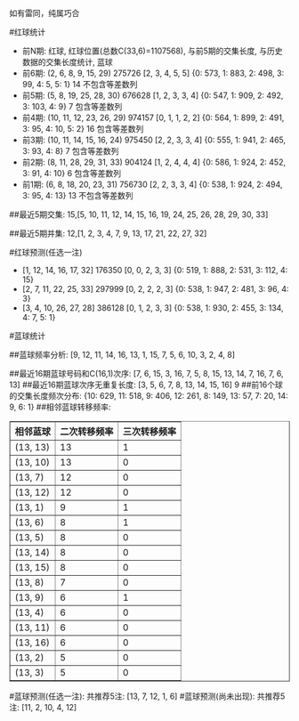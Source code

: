 <!-- 
.. title: 双色球2017014期(2017-02-07)数据分析报告
.. slug: slott-2017014-2017-02-07-report
.. date: 2017-02-08 08:00:00 UTC+08:00
.. tags: Lottery
.. link: 
.. description: 
.. type: text
-->

如有雷同，纯属巧合

<!-- TEASER_END-->

#红球统计

- 前N期: 红球, 红球位置(总数C(33,6)=1107568), 与前5期的交集长度, 与历史数据的交集长度统计, 蓝球
- 前6期: (2, 6, 8, 9, 15, 29) 275726 [2, 3, 4, 5, 5] {0: 573, 1: 883, 2: 498, 3: 99, 4: 5, 5: 1} 14 不包含等差数列
- 前5期: (5, 8, 19, 25, 28, 30) 676628 [1, 2, 3, 3, 4] {0: 547, 1: 909, 2: 492, 3: 103, 4: 9} 7 包含等差数列
- 前4期: (10, 11, 12, 23, 26, 29) 974157 [0, 1, 1, 2, 2] {0: 564, 1: 899, 2: 491, 3: 95, 4: 10, 5: 2} 16 包含等差数列
- 前3期: (10, 11, 14, 15, 16, 24) 975450 [2, 2, 3, 3, 4] {0: 555, 1: 941, 2: 465, 3: 93, 4: 8} 7 包含等差数列
- 前2期: (8, 11, 28, 29, 31, 33) 904124 [1, 2, 4, 4, 4] {0: 586, 1: 924, 2: 452, 3: 91, 4: 10} 6 包含等差数列
- 前1期: (6, 8, 18, 20, 23, 31) 756730 [2, 2, 3, 3, 4] {0: 538, 1: 924, 2: 494, 3: 95, 4: 13} 13 不包含等差数列

##最近5期交集:
15,[5, 10, 11, 12, 14, 15, 16, 19, 24, 25, 26, 28, 29, 30, 33]

##最近5期并集:
12,[1, 2, 3, 4, 7, 9, 13, 17, 21, 22, 27, 32]

#红球预测(任选一注)

- [1, 12, 14, 16, 17, 32] 176350 [0, 0, 2, 3, 3] {0: 519, 1: 888, 2: 531, 3: 112, 4: 15}
- [2, 7, 11, 22, 25, 33] 297999 [0, 2, 2, 2, 3] {0: 538, 1: 947, 2: 481, 3: 96, 4: 3}
- [3, 4, 10, 26, 27, 28] 386128 [0, 1, 2, 3, 3] {0: 538, 1: 930, 2: 455, 3: 134, 4: 7, 5: 1}

#蓝球统计

##蓝球频率分析:
[9, 12, 11, 14, 16, 13, 1, 15, 7, 5, 6, 10, 3, 2, 4, 8]

##最近16期蓝球号码和C(16,1)次序:
 [7, 6, 15, 3, 16, 7, 5, 8, 15, 13, 14, 7, 16, 7, 6, 13]
##最近16期蓝球次序无重复长度:
 [3, 5, 6, 7, 8, 13, 14, 15, 16] 9
##前16个球的交集长度频次分布:
{10: 629, 11: 518, 9: 406, 12: 261, 8: 149, 13: 57, 7: 20, 14: 9, 6: 1}
##相邻蓝球转移频率:
 <table border="1" class="table table-striped dataframe">
  <thead>
    <tr style="text-align: right;">
      <th>相邻蓝球</th>
      <th>二次转移频率</th>
      <th>三次转移频率</th>
    </tr>
  </thead>
  <tbody>
    <tr>
      <td>(13, 13)</td>
      <td>13</td>
      <td>1</td>
    </tr>
    <tr>
      <td>(13, 10)</td>
      <td>13</td>
      <td>0</td>
    </tr>
    <tr>
      <td>(13, 7)</td>
      <td>12</td>
      <td>0</td>
    </tr>
    <tr>
      <td>(13, 12)</td>
      <td>12</td>
      <td>0</td>
    </tr>
    <tr>
      <td>(13, 1)</td>
      <td>9</td>
      <td>1</td>
    </tr>
    <tr>
      <td>(13, 6)</td>
      <td>8</td>
      <td>1</td>
    </tr>
    <tr>
      <td>(13, 5)</td>
      <td>8</td>
      <td>0</td>
    </tr>
    <tr>
      <td>(13, 14)</td>
      <td>8</td>
      <td>0</td>
    </tr>
    <tr>
      <td>(13, 15)</td>
      <td>8</td>
      <td>0</td>
    </tr>
    <tr>
      <td>(13, 8)</td>
      <td>7</td>
      <td>0</td>
    </tr>
    <tr>
      <td>(13, 9)</td>
      <td>6</td>
      <td>1</td>
    </tr>
    <tr>
      <td>(13, 4)</td>
      <td>6</td>
      <td>0</td>
    </tr>
    <tr>
      <td>(13, 11)</td>
      <td>6</td>
      <td>0</td>
    </tr>
    <tr>
      <td>(13, 16)</td>
      <td>6</td>
      <td>0</td>
    </tr>
    <tr>
      <td>(13, 2)</td>
      <td>5</td>
      <td>0</td>
    </tr>
    <tr>
      <td>(13, 3)</td>
      <td>5</td>
      <td>0</td>
    </tr>
  </tbody>
</table>
#蓝球预测(任选一注):
共推荐5注: [13, 7, 12, 1, 6]
#蓝球预测(尚未出现):
共推荐5注: [11, 2, 10, 4, 12]

